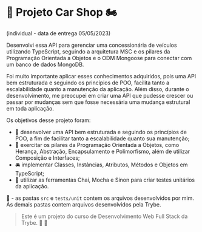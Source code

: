 
# :car: Projeto Car Shop :motorcycle: 

(individual - data de entrega 05/05/2023)

Desenvolvi essa API para gerenciar uma concessionária de veículos utilizando TypeScript, seguindo a arquitetura MSC e os pilares da Programação Orientada a Objetos e o ODM Mongoose para conectar com um banco de dados MongoDB.

Foi muito importante aplicar esses conhecimentos adquiridos, pois uma API bem estruturada e seguindo os princípios de POO, facilita tanto a escalabilidade quanto a manutenção da aplicação. Além disso, durante o desenvolvimento, me preocupei em criar uma API que pudesse crescer ou passar por mudanças sem que fosse necessária uma mudança estrutural em toda aplicação.

Os objetivos desse projeto foram:

 -  :blue_car: desenvolver uma API bem estruturada e seguindo os princípios de POO, a fim de facilitar tanto a escalabilidade quanto sua manutenção;
 -  :motor_scooter: exercitar os pilares da Programação Orientada a Objetos, como Herança, Abstração, Encapsulamento e Polimorfismo, além de utilizar Composição e Interfaces;   
 -  :oncoming_automobile: implementar Classes, Instâncias, Atributos, Métodos e Objetos em TypeScript;
 -  :red_car:	utilizar as ferramentas Chai, Mocha e Sinon para criar testes unitários da aplicação.

:rotating_light: - as pastas `src` e `tests/unit` contem os arquivos desenvolvidos por mim. As demais pastas contem arquivos desenvolvidos pela Trybe.
>Este é um projeto do curso de Desenvolvimento Web Full Stack da Trybe. :rocket: :green_heart:
